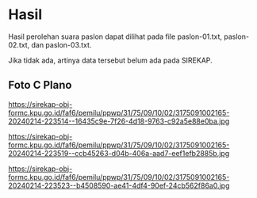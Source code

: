 # Hasil

Hasil perolehan suara paslon dapat dilihat pada file paslon-01.txt, paslon-02.txt, dan paslon-03.txt.

Jika tidak ada, artinya data tersebut belum ada pada SIREKAP.

## Foto C Plano

https://sirekap-obj-formc.kpu.go.id/faf6/pemilu/ppwp/31/75/09/10/02/3175091002165-20240214-223514--16435c9e-7f26-4d18-9763-c92a5e88e0ba.jpg

https://sirekap-obj-formc.kpu.go.id/faf6/pemilu/ppwp/31/75/09/10/02/3175091002165-20240214-223519--ccb45263-d04b-406a-aad7-eef1efb2885b.jpg

https://sirekap-obj-formc.kpu.go.id/faf6/pemilu/ppwp/31/75/09/10/02/3175091002165-20240214-223523--b4508590-ae41-4df4-90ef-24cb562f86a0.jpg
